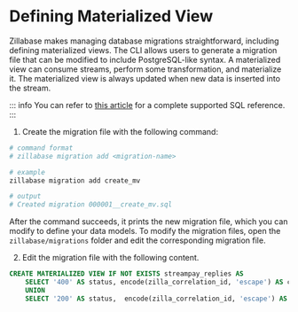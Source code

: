 

# Defining Materialized View

Zillabase makes managing database migrations straightforward, including defining materialized views. The CLI allows users to generate a migration file that can be modified to include PostgreSQL-like syntax. A materialized view can consume streams, perform some transformation, and materialize it. The materialized view is always updated when new data is inserted into the stream.

::: info
You can refer to [this article](https://docs.risingwave.com/sql/overview) for a complete supported SQL reference.
:::

1. Create the migration file with the following command:

```sh
# command format
# zillabase migration add <migration-name>

# example
zillabase migration add create_mv

# output
# Created migration 000001__create_mv.sql
```

After the command succeeds, it prints the new migration file, which you can modify to define your data models. To modify the migration files, open the `zillabase/migrations` folder and edit the corresponding migration file.

2. Edit the migration file with the following content.

```sql
CREATE MATERIALIZED VIEW IF NOT EXISTS streampay_replies AS
    SELECT '400' AS status, encode(zilla_correlation_id, 'escape') AS correlation_id from streampay_commands where type NOT IN ('SendPayment', 'RequestPayment', 'RejectRequest')
    UNION
    SELECT '200' AS status,  encode(zilla_correlation_id, 'escape') AS correlation_id from streampay_commands where type IN ('SendPayment', 'RequestPayment', 'RejectRequest');
```


